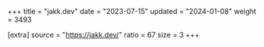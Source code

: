 +++
title = "jakk.dev"
date = "2023-07-15"
updated = "2024-01-08"
weight = 3493

[extra]
source = "https://jakk.dev/"
ratio = 67
size = 3
+++

